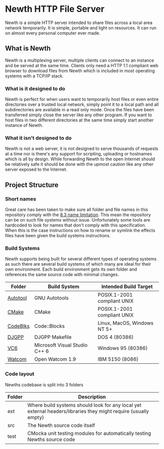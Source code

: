 # Newth HTTP File Server

Newth is a simple HTTP server intended to share files across a local area network temporarily. It is simple, portable
and light on resources. It can run on almost every personal computer ever made.

## What is Newth

Newth is a multiplexing server, multiple clients can connect to an instance and be served at the same time.
Clients only need a HTTP 1.1 compliant web browser to download files from Newth
which is included in most operating systems with a TCP/IP stack.

### What is it designed to do

Newth is perfect for when users want to temporarily host files or even entire directories over a trusted local network,
simply point it to a local path and all subdirectories are available in a read only mode.
Once the files have been transferred simply close the server like any other program.
If you want to host files in two different directories at the same time simply start another instance of Newth.

### What it isn't designed to do

Newth is not a web server, it is not designed to serve thousands of requests at a time nor is there's any support for
scripting, uploading or hostnames which is all by design.
While forwarding Newth to the open Internet should be relatively safe
it should be done with the upmost caution like any other server exposed to the Internet.

## Project Structure

### Short names

Great care has been taken to make sure all folder and file names in this repository comply with
the [8.3 name limitation](https://en.wikipedia.org/wiki/8.3_filename).
This mean the repository can be on such file systems without issue. 
Unfortunately some tools are hardcoded to look for names that don't comply with this specification. When this is the
case instructions on how to rename or symlink the effects files have been given the build systems instructions.

### Build Systems

Newth supports being built for several different types of operating systems as such there are several build systems of
which many are ideal for their own environment.
Each build environment gets its own folder and references the same source code with minimal changes.

| Folder                         | Build System                  | Intended Build Target       |
|--------------------------------|-------------------------------|-----------------------------|
| [Autotool](Autotool/README.md) | GNU Autotools                 | POSIX.1-2001 compliant UNIX |
| [CMake](CMake/README.md)       | CMake                         | POSIX.1-2001 compliant UNIX |
| [CodeBlks](CodeBlks/README.md) | Code::Blocks                  | Linux, MacOS, Windows NT 5+ |
| [DJGPP](DJGPP/README.md)       | DJGPP Makefile                | DOS 4 (80386)               |
| [VC6](VC6/README.md)           | Microsoft Visual Studio C++ 6 | Windows 95 (80386)          |
| [Watcom](Watcom/README.md)     | Open Watcom 1.9               | IBM 5150 (8086)             |

### Code layout

Newths codebase is split into 3 folders

| Folder | Description                                                                                                     |
|--------|-----------------------------------------------------------------------------------------------------------------|
| ext    | Where build systems should look for any local yet external headers/libraries they might require (usually empty) |
| src    | The Newth source code itself                                                                                    |
| test   | CMocka unit testing modules for automatically testing Newths source code                                        |
